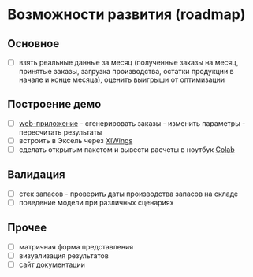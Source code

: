 # Возможности развития (roadmap)

## Основное
    
 - [ ] взять реальные данные за месяц (полученные заказы на месяц, принятые заказы, загрузка производства, остатки продукции в начале и конце месяца), оценить выигрыши от оптимизации
 
## Построение демо
 
 - [ ] [web-приложение](https://www.streamlit.io/)
       - сгенерировать заказы
       - изменить параметры 
       - пересчитать результаты
 - [ ] встроить в Эксель через [XlWings](https://www.xlwings.org/)
 - [ ] сделать открытым пакетом и вывести расчеты в ноутбук [Colab](https://colab.research.google.com/) 
 
## Валидация
    
 - [ ] стек запасов - проверить даты производства запасов на складе 
 - [ ] поведение модели при различных сценариях

## Прочее
    
 - [ ] матричная форма представления
 - [ ] визуализация результатов
 - [ ] сайт документации